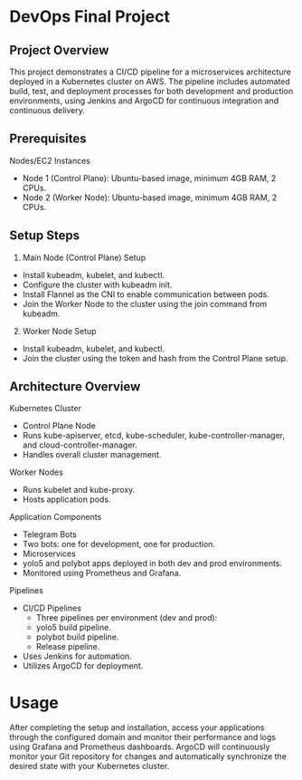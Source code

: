 # DevOps Final Project

## Project Overview
This project demonstrates a CI/CD pipeline for a microservices architecture deployed in a Kubernetes cluster on AWS. The pipeline includes automated build, test, and deployment processes for both development and production environments, using Jenkins and ArgoCD for continuous integration and continuous delivery.

## Prerequisites
Nodes/EC2 Instances
* Node 1 (Control Plane): Ubuntu-based image, minimum 4GB RAM, 2 CPUs.
* Node 2 (Worker Node): Ubuntu-based image, minimum 4GB RAM, 2 CPUs.

## Setup Steps
1. Main Node (Control Plane) Setup

* Install kubeadm, kubelet, and kubectl.
* Configure the cluster with kubeadm init.
* Install Flannel as the CNI to enable communication between pods.
* Join the Worker Node to the cluster using the join command from kubeadm.

2. Worker Node Setup

* Install kubeadm, kubelet, and kubectl.
* Join the cluster using the token and hash from the Control Plane setup.

## Architecture Overview

Kubernetes Cluster
* Control Plane Node
 * Runs kube-apiserver, etcd, kube-scheduler, kube-controller-manager, and cloud-controller-manager.
 * Handles overall cluster management.

Worker Nodes
* Runs kubelet and kube-proxy.
* Hosts application pods.

Application Components
* Telegram Bots
 * Two bots: one for development, one for production.
* Microservices
 * yolo5 and polybot apps deployed in both dev and prod environments.
 * Monitored using Prometheus and Grafana.

Pipelines
* CI/CD Pipelines
  * Three pipelines per environment (dev and prod):
   * yolo5 build pipeline.
   * polybot build pipeline.
   * Release pipeline.
* Uses Jenkins for automation.
* Utilizes ArgoCD for deployment.


# Usage
After completing the setup and installation, access your applications through the configured domain and monitor their performance and logs using Grafana and Prometheus dashboards. ArgoCD will continuously monitor your Git repository for changes and automatically synchronize the desired state with your Kubernetes cluster.
